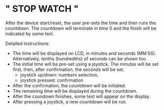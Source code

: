 # " STOP WATCH "


After the device start/reset, the user pre-sets the time and then runs the countdown. The countdown will terminate in time 0 and the finish will be indicated by some text.

Detailed instructions:

-   The time will be displayed on LCD, in minutes and seconds (MM:SS). Alternatively, tenths (hundredths) of seconds can be shown too.
-   The initial time will be pre-set using a joystick. The minutes will be set first, then, after confirmation, the seconds will be set.
    -   joystick up/down: numbers selection,
    -   joystick pressed: confirmation
-   After the confirmation, the countdown will be initiated.
-   The remaining time will be displayed during the countdown.
-   After the coundown finishes, some text will appear on the display.
-   After pressing a joystick, a new countdown will be run.
